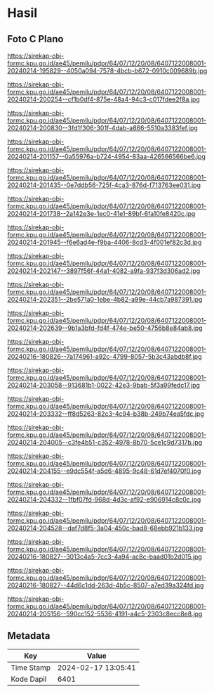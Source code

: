 # Hasil

## Foto C Plano

https://sirekap-obj-formc.kpu.go.id/ae45/pemilu/pdpr/64/07/12/20/08/6407122008001-20240214-195829--4050a094-7578-4bcb-b672-0910c009689b.jpg

https://sirekap-obj-formc.kpu.go.id/ae45/pemilu/pdpr/64/07/12/20/08/6407122008001-20240214-200254--cf1b0df4-875e-48a4-94c3-c017fdee2f8a.jpg

https://sirekap-obj-formc.kpu.go.id/ae45/pemilu/pdpr/64/07/12/20/08/6407122008001-20240214-200830--3fd1f306-301f-4dab-a866-5510a3383fef.jpg

https://sirekap-obj-formc.kpu.go.id/ae45/pemilu/pdpr/64/07/12/20/08/6407122008001-20240214-201157--0a55976a-b724-4954-83aa-426566566be6.jpg

https://sirekap-obj-formc.kpu.go.id/ae45/pemilu/pdpr/64/07/12/20/08/6407122008001-20240214-201435--0e7ddb56-725f-4ca3-876d-f713763ee031.jpg

https://sirekap-obj-formc.kpu.go.id/ae45/pemilu/pdpr/64/07/12/20/08/6407122008001-20240214-201738--2a142e3e-1ec0-41e1-89bf-6fa10fe8420c.jpg

https://sirekap-obj-formc.kpu.go.id/ae45/pemilu/pdpr/64/07/12/20/08/6407122008001-20240214-201945--f6e6ad4e-f9ba-4406-8cd3-4f001ef82c3d.jpg

https://sirekap-obj-formc.kpu.go.id/ae45/pemilu/pdpr/64/07/12/20/08/6407122008001-20240214-202147--3897f56f-44a1-4082-a9fa-937f3d306ad2.jpg

https://sirekap-obj-formc.kpu.go.id/ae45/pemilu/pdpr/64/07/12/20/08/6407122008001-20240214-202351--2be571a0-1ebe-4b82-a99e-44cb7a987391.jpg

https://sirekap-obj-formc.kpu.go.id/ae45/pemilu/pdpr/64/07/12/20/08/6407122008001-20240214-202639--9b1a3bfd-fd4f-474e-be50-4756b8e84ab8.jpg

https://sirekap-obj-formc.kpu.go.id/ae45/pemilu/pdpr/64/07/12/20/08/6407122008001-20240216-180826--7a174961-a92c-4799-8057-5b3c43abdb8f.jpg

https://sirekap-obj-formc.kpu.go.id/ae45/pemilu/pdpr/64/07/12/20/08/6407122008001-20240214-203058--913681b1-0022-42e3-9bab-5f3a99fedc17.jpg

https://sirekap-obj-formc.kpu.go.id/ae45/pemilu/pdpr/64/07/12/20/08/6407122008001-20240214-203332--ff8d5263-82c3-4c94-b38b-249b74ea5fdc.jpg

https://sirekap-obj-formc.kpu.go.id/ae45/pemilu/pdpr/64/07/12/20/08/6407122008001-20240214-204005--c3fe4b51-c352-4978-8b70-5ce1c9d7317b.jpg

https://sirekap-obj-formc.kpu.go.id/ae45/pemilu/pdpr/64/07/12/20/08/6407122008001-20240214-204155--e9dc554f-a5d6-4895-9c48-61d7ef4070f0.jpg

https://sirekap-obj-formc.kpu.go.id/ae45/pemilu/pdpr/64/07/12/20/08/6407122008001-20240214-204332--1fbf07fd-968d-4d3c-af92-e906914c8c0c.jpg

https://sirekap-obj-formc.kpu.go.id/ae45/pemilu/pdpr/64/07/12/20/08/6407122008001-20240214-204528--daf7d8f5-3a04-450c-bad8-68ebb921b133.jpg

https://sirekap-obj-formc.kpu.go.id/ae45/pemilu/pdpr/64/07/12/20/08/6407122008001-20240216-180827--3013c4a5-7cc3-4a94-ac8c-baad01b2d015.jpg

https://sirekap-obj-formc.kpu.go.id/ae45/pemilu/pdpr/64/07/12/20/08/6407122008001-20240216-180827--44d6c1dd-263d-4b5c-8507-a7ed39a324fd.jpg

https://sirekap-obj-formc.kpu.go.id/ae45/pemilu/pdpr/64/07/12/20/08/6407122008001-20240214-205156--590cc152-5536-4191-a4c5-2303c8ecc8e8.jpg


## Metadata

| Key        | Value               |
| ---------- | ------------------- |
| Time Stamp | 2024-02-17 13:05:41 |
| Kode Dapil | 6401                |



